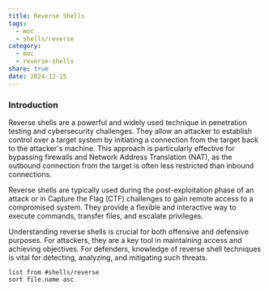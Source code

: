 ```yaml
---
title: Reverse Shells
tags:
  - moc
  - shells/reverse
category:
  - moc
  - reverse-shells
share: true
date: 2024-12-15
---
```


### **Introduction**

Reverse shells are a powerful and widely used technique in penetration testing and cybersecurity challenges. They allow an attacker to establish control over a target system by initiating a connection from the target back to the attacker's machine. This approach is particularly effective for bypassing firewalls and Network Address Translation (NAT), as the outbound connection from the target is often less restricted than inbound connections.

Reverse shells are typically used during the post-exploitation phase of an attack or in Capture the Flag (CTF) challenges to gain remote access to a compromised system. They provide a flexible and interactive way to execute commands, transfer files, and escalate privileges.

Understanding reverse shells is crucial for both offensive and defensive purposes. For attackers, they are a key tool in maintaining access and achieving objectives. For defenders, knowledge of reverse shell techniques is vital for detecting, analyzing, and mitigating such threats.

```dataview 
list from #shells/reverse 
sort file.name asc
```
